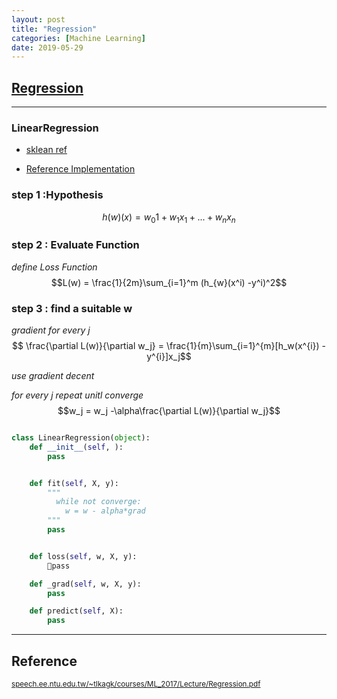 ```yaml
---
layout: post
title: "Regression"
categories: [Machine Learning]
date: 2019-05-29
---
```


## [Regression](/assets/Regression.pdf)

---

<h3>LinearRegression</h3>

- [sklean ref](https://scikit-learn.org/stable/modules/linear_model.html#ordinary-least-squares)

- [Reference Implementation](http://localhost:8888/notebooks/LR.ipynb)  


### step 1 :Hypothesis  
$$h(w)(x) = w_{0}1+w_{1}x_1+...+w_nx_n$$

### step 2 : Evaluate Function
*define Loss Function*  
$$L(w) = \frac{1}{2m}\sum_{i=1}^m (h_{w}(x^i) -y^i)^2$$

### step 3 : find a suitable w

*gradient*  *for every j*  
$$ \frac{\partial L(w)}{\partial w_j} = \frac{1}{m}\sum_{i=1}^{m}[h_w(x^{i}) -y^{i}]x_j$$

*use gradient decent*

*for every j repeat unitl converge*  
$$w_j = w_j -\alpha\frac{\partial L(w)}{\partial w_j}$$

```python

class LinearRegression(object):
    def __init__(self, ):
        pass


    def fit(self, X, y):
        """
          while not converge:
            w = w - alpha*grad
        """
        pass


    def loss(self, w, X, y):
        pass

    def _grad(self, w, X, y):
        pass

    def predict(self, X):
        pass
```










---
<h2>Reference</h2>

<small>[speech.ee.ntu.edu.tw/~tlkagk/courses/ML_2017/Lecture/Regression.pdf](http://speech.ee.ntu.edu.tw/~tlkagk/courses/ML_2017/Lecture/Regression.pdf)</small>
